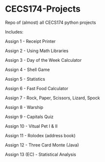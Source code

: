 # CECS174-Projects
Repo of (almost) all CECS174 python projects

Includes:

Assign 1 - Receipt Printer

Assign 2 - Using Math Libraries

Assign 3 - Day of the Week Calculator

Assign 4 - Shell Game

Assign 5 - Statistics

Assign 6 - Fast Food Calculator

Assign 7 - Rock, Paper, Scissors, Lizard, Spock

Assign 8 - Warship

Assign 9 - Capitals Quiz

Assign 10 - Vitual Pet I & II

Assign 11 - Rolodex (address book)

Assign 12 - Three Card Monte (Java)

Assign 13 (EC) - Statistical Analysis

